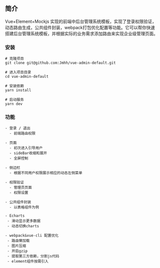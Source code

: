 
## 简介

Vue+Element+Mockjs 实现的前端中后台管理系统模板，实现了登录权限验证，动态路由生成，公共组件封装，webpack打包优化配置等功能。它可以帮你快速搭建后台管理系统模板，并根据实际的业务需求添加路由来实现企业级管理页面。

### 安装

```
# 克隆项目
git clone git@github.com:Jmhh/vue-admin-default.git

# 进入项目目录
cd vue-admin-default

# 安装依赖
yarn install

# 启动服务
yarn dev
```
### 功能

```
- 登录 / 退出
  - 前端路由权限

- 页面
  - 初次进入引导用户
  - sideBar收缩和展开
  - 全屏控制

- 侧边栏
  - 根据不同用户权限展示相应的动态左侧菜单

- 权限验证
  - 管理员页面
  - 权限设置

- 公共组件封装
  - 以表格组件为例

- Echarts
 - 滑动显示更多数据
 - 动态切换charts

- webpack&vue-cli 配置优化
 - 路由懒加载
 - 图片压缩
 - 开启gzip
 - 提取第三方依赖，分割js代码
 - element组件按需引入
```